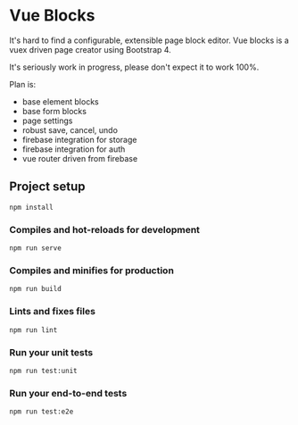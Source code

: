 # Vue Blocks
It's hard to find a configurable, extensible page block editor. Vue blocks is a vuex driven page creator using Bootstrap 4.

It's seriously work in progress, please don't expect it to work 100%.

Plan is:
* base element blocks
* base form blocks
* page settings
* robust save, cancel, undo
* firebase integration for storage
* firebase integration for auth
* vue router driven from firebase

## Project setup
```
npm install
```

### Compiles and hot-reloads for development
```
npm run serve
```

### Compiles and minifies for production
```
npm run build
```

### Lints and fixes files
```
npm run lint
```

### Run your unit tests
```
npm run test:unit
```

### Run your end-to-end tests
```
npm run test:e2e
```
